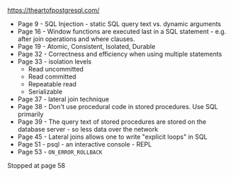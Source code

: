 https://theartofpostgresql.com/

* Page 9 - SQL Injection - static SQL query text vs. dynamic arguments
* Page 16 - Window functions are executed last in a SQL statement - e.g. after join operations and where clauses.
* Page 19 - Atomic, Consistent, Isolated, Durable
* Page 32 - Correctness and efficiency when using multiple statements
* Page 33 - isolation levels
  * Read uncommitted
  * Read committed
  * Repeatable read
  * Serializable
* Page 37 - lateral join technique
* Page 38 - Don't use procedural code in stored procedures. Use SQL primarily
* Page 39 - The query text of stored procedures are stored on the database server - so less data over the network
* Page 45 - Lateral joins allows one to write "explicit loops" in SQL
* Page 51 - psql - an interactive console - REPL
* Page 53 - `ON_ERROR_ROLLBACK`

Stopped at page 58 